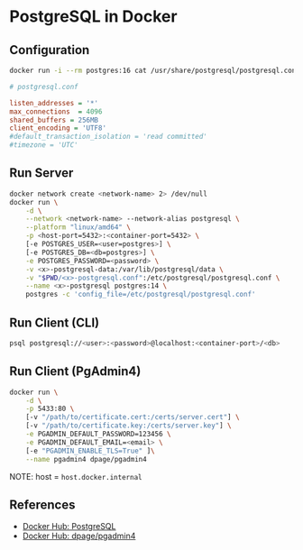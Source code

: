 # PostgreSQL in Docker

## Configuration

```bash
docker run -i --rm postgres:16 cat /usr/share/postgresql/postgresql.conf.sample > postgresql.conf
```

```ini
# postgresql.conf

listen_addresses = '*'
max_connections  = 4096
shared_buffers = 256MB
client_encoding = 'UTF8'
#default_transaction_isolation = 'read committed'
#timezone = 'UTC'
```

## Run Server

```bash
docker network create <network-name> 2> /dev/null
docker run \
    -d \
    --network <network-name> --network-alias postgresql \
    --platform "linux/amd64" \
    -p <host-port=5432>:<container-port=5432> \
    [-e POSTGRES_USER=<user=postgres>] \
    [-e POSTGRES_DB=<db=postgres>] \
    -e POSTGRES_PASSWORD=<password> \
    -v <x>-postgresql-data:/var/lib/postgresql/data \
    -v "$PWD/<x>-postgresql.conf":/etc/postgresql/postgresql.conf \
    --name <x>-postgresql postgres:14 \
    postgres -c 'config_file=/etc/postgresql/postgresql.conf'
```

## Run Client (CLI)

```bash
psql postgresql://<user>:<password>@localhost:<container-port>/<db>
```

## Run Client (PgAdmin4)

```bash
docker run \
    -d \
    -p 5433:80 \
    [-v "/path/to/certificate.cert:/certs/server.cert"] \
    [-v "/path/to/certificate.key:/certs/server.key"] \
    -e PGADMIN_DEFAULT_PASSWORD=123456 \
    -e PGADMIN_DEFAULT_EMAIL=<email> \
    [-e "PGADMIN_ENABLE_TLS=True" ]\
    --name pgadmin4 dpage/pgadmin4
```

NOTE: host = `host.docker.internal`

## References

- [Docker Hub: PostgreSQL](https://hub.docker.com/_/postgres)
- [Docker Hub: dpage/pgadmin4](https://hub.docker.com/r/dpage/pgadmin4)
